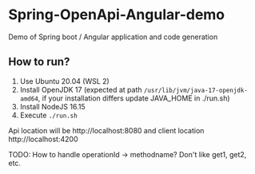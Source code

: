 # Spring-OpenApi-Angular-demo
Demo of Spring boot / Angular application and code generation

## How to run?
1. Use Ubuntu 20.04 (WSL 2)
2. Install OpenJDK 17 (expected at path `/usr/lib/jvm/java-17-openjdk-amd64`, if your installation differs update JAVA_HOME in ./run.sh)
3. Install NodeJS 16.15
4. Execute `./run.sh`

Api location will be http://localhost:8080 and client location http://localhost:4200

TODO: How to handle operationId -> methodname? Don't like get1, get2, etc.

